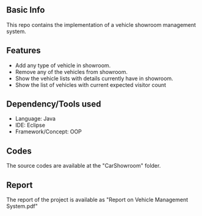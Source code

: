 ## Basic Info
This repo contains the implementation of a vehicle showroom management system.

## Features
* Add any type of vehicle in showroom.
* Remove any of the vehicles from showroom.
* Show the vehicle lists with details currently have in showroom.
* Show the list of vehicles with current expected visitor count


## Dependency/Tools used
* Language: Java
* IDE: Eclipse
* Framework/Concept: OOP

## Codes
The source codes are available at the "CarShowroom" folder.

## Report
The report of the project is available as "Report on Vehicle Management System.pdf"
